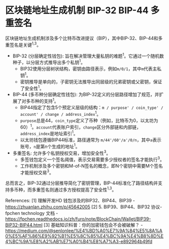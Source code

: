 # 区块链地址生成机制 BIP-32 BIP-44 多重签名
区块链地址生成机制涉及多个比特币改进提议（BIP），其中BIP-32、BIP-44和多重签名是关键<sup>1,3</sup>。

*   BIP-32 (分层确定性钱包): 旨在解决管理大量私钥的难题<sup>1</sup>。它通过一个随机数种子，以分层方式推导出多个私钥<sup>1</sup>。
    *   BIP32使用分层树状结构，密钥由路径表示，例如`m/0/1`，其中`m`代表主私钥<sup>1</sup>。
    *   密钥推导是单向的，子密钥无法推导出同层级的兄弟密钥或父密钥，保证了安全性<sup>1</sup>。
*   BIP-44 (多币种分层确定性钱包): 为BIP-32定义的分层路径增加了规范，并扩展了对多币种的支持<sup>1</sup>。
    *   BIP44指定了包含5个预定义层级的结构：`m / purpose' / coin_type' / account' / change / address_index`<sup>1</sup>。
    *   `purpose`总是44，`coin_type`定义了币种（例如，比特币为0，以太坊为60）<sup>1</sup>。`account`代表账户索引，`change`区分外部链和内部链，`address_index`是地址索引<sup>1</sup>。
    *   以太坊钱包遵循BIP44标准，路径通常为 `m/44'/60'/a'/0/n`，其中`a`表示账号，`n`是第n个生成的地址<sup>1</sup>。
*   多重签名: 允许多个私钥授权交易，增加安全性<sup>3</sup>。
    *   多签钱包定义一个签名阈值，表示交易需要多少授权者的签名才能执行<sup>3</sup>。
    *   工作机制涉及多个密钥和M-of-N签名的概念，即N个密钥中需要M个签名才能授权交易<sup>3</sup>。

总而言之，BIP-32通过分层推导简化了密钥管理，BIP-44标准化了路径结构并支持多币种，而多重签名则通过多方授权提高了安全性<sup>1,3</sup>。

References:
[1] 理解开发HD 钱包涉及的BIP32、BIP44、BIP39 - https://zhuanlan.zhihu.com/p/45642005
[2] 5. BIP39、BIP44、BIP32 协议- fpchen technology 文档 - https://fpchen.readthedocs.io/zh/furo/note/BlockChain/Wallet/BIP39-BIP32-BIP44.html
[3] 基础知识科普：你的加密钱包会不会被破解？ - https://medium.com/@senlonlee/%E4%BD%A0%E7%9A%84%E5%8A%A0%E5%AF%86%E9%92%B1%E5%8C%85%E4%BC%9A%E4%B8%8D%E4%BC%9A%E8%A2%AB%E7%A0%B4%E8%A7%A3-e892964b49fd
